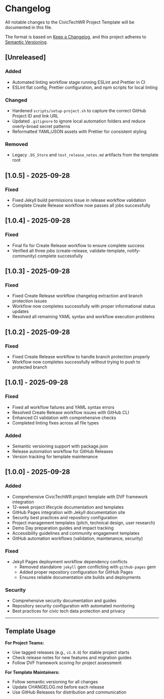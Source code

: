 # Changelog

All notable changes to the CivicTechWR Project Template will be documented in this file.

The format is based on [Keep a Changelog](https://keepachangelog.com/en/1.0.0/),
and this project adheres to [Semantic Versioning](https://semver.org/spec/v2.0.0.html).

## [Unreleased]

### Added

- Automated linting workflow stage running ESLint and Prettier in CI
- ESLint flat config, Prettier configuration, and npm scripts for local linting

### Changed

- Hardened `scripts/setup-project.sh` to capture the correct GitHub Project ID and link URL
- Updated `.gitignore` to ignore local automation folders and reduce overly-broad secret patterns
- Reformatted YAML/JSON assets with Prettier for consistent styling

### Removed

- Legacy `.DS_Store` and `test_release_notes.md` artifacts from the template root

## [1.0.5] - 2025-09-28

### Fixed

- Fixed Jekyll build permissions issue in release workflow validation
- Complete Create Release workflow now passes all jobs successfully

## [1.0.4] - 2025-09-28

### Fixed

- Final fix for Create Release workflow to ensure complete success
- Verified all three jobs (create-release, validate-template, notify-community) complete successfully

## [1.0.3] - 2025-09-28

### Fixed

- Fixed Create Release workflow changelog extraction and branch protection issues
- Workflow now completes successfully with proper informational status updates
- Resolved all remaining YAML syntax and workflow execution problems

## [1.0.2] - 2025-09-28

### Fixed

- Fixed Create Release workflow to handle branch protection properly
- Workflow now completes successfully without trying to push to protected branch

## [1.0.1] - 2025-09-28

### Fixed

- Fixed all workflow failures and YAML syntax errors
- Resolved Create Release workflow issues with GitHub CLI
- Enhanced CI validation with comprehensive checks
- Completed linting fixes across all file types

### Added

- Semantic versioning support with package.json
- Release automation workflow for GitHub Releases
- Version tracking for template maintenance

## [1.0.0] - 2025-09-28

### Added

- Comprehensive CivicTechWR project template with DVF framework integration
- 12-week project lifecycle documentation and templates
- GitHub Pages integration with Jekyll documentation site
- Security best practices and repository configuration
- Project management templates (pitch, technical design, user research)
- Demo Day preparation guides and impact tracking
- Accessibility guidelines and community engagement templates
- GitHub automation workflows (validation, maintenance, security)

### Fixed

- Jekyll Pages deployment workflow dependency conflicts
  - Removed standalone `jekyll` gem conflicting with `github-pages` gem
  - Added proper repository configuration for GitHub Pages
  - Ensures reliable documentation site builds and deployments

### Security

- Comprehensive security documentation and guides
- Repository security configuration with automated monitoring
- Best practices for civic tech data protection and privacy

---

## Template Usage

**For Project Teams:**

- Use tagged releases (e.g., `v1.0.0`) for stable project starts
- Check release notes for new features and migration guides
- Follow DVF framework scoring for project assessment

**For Template Maintainers:**

- Follow semantic versioning for all changes
- Update CHANGELOG.md before each release
- Use GitHub Releases for distribution and communication
